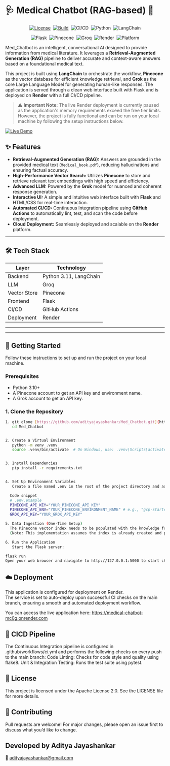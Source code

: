 # 🩺 Medical Chatbot (RAG-based) 🤖

<div align="center">

[![License](https://img.shields.io/badge/License-Apache_2.0-blue?style=plastic)](https://opensource.org/licenses/Apache-2.0)&nbsp;&nbsp;[![Build](https://img.shields.io/badge/Build-Passing-green?style=plastic&logo=githubactions)](https://github.com/adityajayashankar/Med_Chatbot/actions/workflows/medical_chatbot_ci.yml)&nbsp;&nbsp;![CI/CD](https://img.shields.io/badge/CI%2FCD-GitHub%20Actions-blue?style=plastic&logo=githubactions&logoColor=white)&nbsp;&nbsp;![Python](https://img.shields.io/badge/Python-3.11-blue?style=plastic&logo=python&logoColor=white)&nbsp;&nbsp;![LangChain](https://img.shields.io/badge/LangChain-0.1.x-orange?style=plastic&logo=chainlink)

![Flask](https://img.shields.io/badge/Backend-Flask-black?style=plastic&logo=flask)&nbsp;&nbsp;![Pinecone](https://img.shields.io/badge/VectorDB-Pinecone-1f66c1?style=plastic&logo=pinecone)&nbsp;&nbsp;![Groq](https://img.shields.io/badge/Groq-LPU_Powered-black?style=plastic)&nbsp;&nbsp;![Render](https://img.shields.io/badge/Deployed_on-Render-3C3C3D?style=plastic&logo=render)&nbsp;&nbsp;![Platform](https://img.shields.io/badge/Platform-Windows_|_Linux_|_Mac-success?style=plastic)

</div>

Med_Chatbot is an intelligent, conversational AI designed to provide information from medical literature. It leverages a **Retrieval-Augmented Generation (RAG)** pipeline to deliver accurate and context-aware answers based on a foundational medical text.

This project is built using **LangChain** to orchestrate the workflow, **Pinecone** as the vector database for efficient knowledge retrieval, and **Grok** as the core Large Language Model for generating human-like responses. The application is served through a clean web interface built with Flask and is deployed on **Render** with a full CI/CD pipeline.
> ⚠️ **Important Note:** The live Render deployment is currently paused as the application's memory requirements exceed the free tier limits. However, the project is fully functional and can be run on your local machine by following the setup instructions below.

[![Live Demo](https://img.shields.io/badge/Live-Demo-brightgreen?style=plastic&logo=rocket)](https://med-chatbot.onrender.com)

## ✨ Features

* **Retrieval-Augmented Generation (RAG):** Answers are grounded in the provided medical text (`Medical_book.pdf`), reducing hallucinations and ensuring factual accuracy.
* **High-Performance Vector Search:** Utilizes **Pinecone** to store and retrieve relevant text embeddings with high speed and efficiency.
* **Advanced LLM:** Powered by the **Grok** model for nuanced and coherent response generation.
* **Interactive UI:** A simple and intuitive web interface built with **Flask** and HTML/CSS for real-time interaction.
* **Automated CI/CD:** Continuous Integration pipeline using **GitHub Actions** to automatically lint, test, and scan the code before deployment.
* **Cloud Deployment:** Seamlessly deployed and scalable on the **Render** platform.

***
## 🛠️ Tech Stack

| Layer        | Technology                  |
|--------------|-----------------------------|
| Backend      | Python 3.11, LangChain      |
| LLM          | Groq                        |
| Vector Store | Pinecone                    |
| Frontend     | Flask                       |
| CI/CD        | GitHub Actions              |
| Deployment   | Render                      |

---

***
## 🚀 Getting Started

Follow these instructions to set up and run the project on your local machine.

### Prerequisites

* Python 3.10+
* A Pinecone account to get an API key and environment name.
* A Grok account to get an API key.

### 1. Clone the Repository

```bash
1. git clone [https://github.com/adityajayashankar/Med_Chatbot.git](https://github.com/adityajayashankar/Med_Chatbot.git)
   cd Med_Chatbot


2. Create a Virtual Environment
   python -m venv .venv
   source .venv/bin/activate  # On Windows, use: .venv\Scripts\activate


3. Install Dependencies
   pip install -r requirements.txt


4. Set Up Environment Variables
   Create a file named .env in the root of the project directory and add your secret keys.

  Code snippet
  # .env.example
  PINECONE_API_KEY="YOUR_PINECONE_API_KEY"
  PINECONE_API_ENV="YOUR_PINECONE_ENVIRONMENT_NAME" # e.g., "gcp-starter"
  GROK_API_KEY="YOUR_GROK_API_KEY"

5. Data Ingestion (One-Time Setup)
  The Pinecone vector index needs to be populated with the knowledge from Medical_book.pdf.
  (Note: This implementation assumes the index is already created and populated. You can adapt the code in research/trials.ipynb or create a separate ingest.py        script to perform this one-time data ingestion.)

6. Run the Application
   Start the Flask server:

flask run
Open your web browser and navigate to http://127.0.0.1:5000 to start chatting with the bot!

```

## ☁️ Deployment
This application is configured for deployment on Render.<br>
The service is set to auto-deploy upon successful CI checks on the main branch, ensuring a smooth and automated deployment workflow.

You can access the live application here:
https://medical-chatbot-mc0g.onrender.com

## 🤖 CICD Pipeline
The Continuous Integration pipeline is configured in .github/workflows/ci.yml and performs the following checks on every push to the main branch:
Code Linting: Checks for code style and quality using flake8.
Unit & Integration Testing: Runs the test suite using pytest.

## 📝 License
This project is licensed under the Apache License 2.0. See the LICENSE file for more details.



## 🙌 Contributing
Pull requests are welcome! For major changes, please open an issue first to discuss what you’d like to change.

## Developed by Aditya Jayashankar
📧 adityajayashankar@gmail.com
